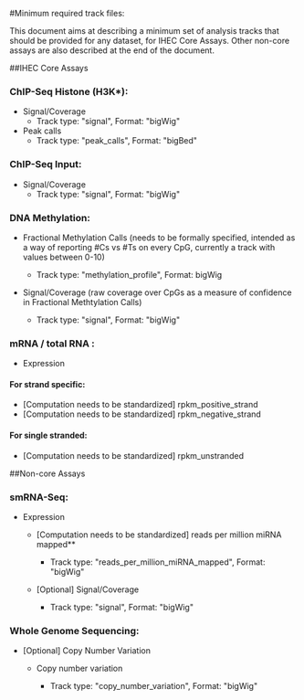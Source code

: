 #Minimum required track files:

This document aims at describing a minimum set of analysis tracks that should be provided for any dataset, for IHEC Core Assays. Other non-core assays are also described at the end of the document.

##IHEC Core Assays 

### ChIP-Seq Histone (H3K*):

* Signal/Coverage
  - Track type: "signal", Format: "bigWig"
* Peak calls
  - Track type: "peak_calls", Format: "bigBed"
  

### ChIP-Seq Input:
  
* Signal/Coverage
  - Track type: "signal", Format: "bigWig"
  
### DNA Methylation:

* Fractional Methylation Calls (needs to be formally specified, intended as a way of reporting #Cs vs #Ts on every CpG, currently a track with values between 0-10)
  - Track type: "methylation_profile", Format: bigWig 

* Signal/Coverage (raw coverage over CpGs as a measure of confidence in Fractional Methtylation Calls)

  - Track type: "signal", Format: "bigWig"

### mRNA / total RNA :

* Expression
 
#### For strand specific: 
  - [Computation needs to be standardized] rpkm_positive_strand 
  - [Computation needs to be standardized] rpkm_negative_strand

#### For single stranded:

  - [Computation needs to be standardized] rpkm_unstranded

##Non-core Assays
  
### smRNA-Seq: 

* Expression

  - [Computation needs to be standardized] reads per million miRNA mapped** 
  
    * Track type: "reads_per_million_miRNA_mapped", Format: "bigWig"

  - [Optional] Signal/Coverage
  
    * Track type: "signal", Format: "bigWig"

### Whole Genome Sequencing:

* [Optional] Copy Number Variation
 
  - Copy number variation
  
    * Track type: "copy_number_variation", Format: "bigWig"
